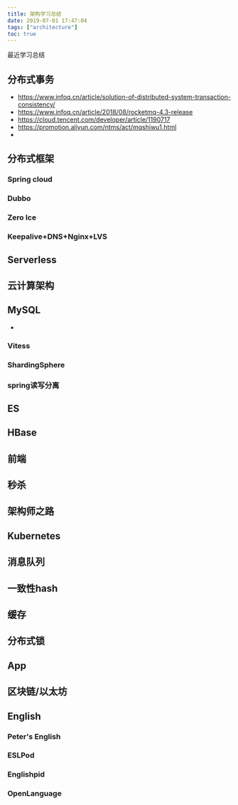 ```yaml
---
title: 架构学习总结
date: 2019-07-01 17:47:04
tags: ["architecture"]
toc: true
---
```


最近学习总结

<!-- more -->

## 分布式事务

- https://www.infoq.cn/article/solution-of-distributed-system-transaction-consistency/
- https://www.infoq.cn/article/2018/08/rocketmq-4.3-release
- https://cloud.tencent.com/developer/article/1190717
- https://promotion.aliyun.com/ntms/act/mqshiwu1.html
- 

## 分布式框架

### Spring cloud

### Dubbo

### Zero Ice

### Keepalive+DNS+Nginx+LVS

## Serverless

## 云计算架构

## MySQL

- 

### Vitess

### ShardingSphere

### spring读写分离

## ES

## HBase

## 前端

## 秒杀

## 架构师之路

## Kubernetes

## 消息队列

## 一致性hash

## 缓存

## 分布式锁

## App

## 

## 区块链/以太坊

## English

### Peter's English

### ESLPod

### Englishpid

### OpenLanguage